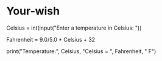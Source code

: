 # Your-wish
Celsius = int(input("Enter a temperature in Celsius: "))

Fahrenheit = 9.0/5.0 * Celsius + 32

print("Temperature:", Celsius, "Celsius = ", Fahrenheit, " F")
